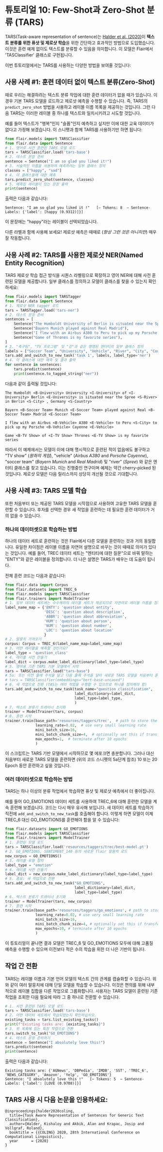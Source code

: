 # 튜토리얼 10: Few-Shot과 Zero-Shot 분류 (TARS)

TARS(Task-aware representation of sentence)는 [Halder et al. (2020)](https://kishaloyhalder.github.io/pdfs/tars_coling2020.pdf)이 **텍스트 분류를 위한 퓨샷 및 제로샷 학습**을 위한 간단하고 효과적인 방법으로 도입했습니다.
이것은 훈련 예제 없이도 텍스트를 분류할 수 있음을 의미합니다.
이 모델은 Flair에서 'TASClassifier' 클래스로 구현됩니다.

이번 튜토리얼에서는 TARS를 사용하는 다양한 방법을 보여줄 것입니다:


## 사용 사례 #1: 훈련 데이터 없이 텍스트 분류(Zero-Shot)

때로 우리는 해결하려는 텍스트 분류 작업에 대한 훈련 데이터가 없을 때가 있습니다. 이 경우 기본 TARS 모델을 로드하고 제로샷 예측을 수행할 수 있습니다.
즉, TARS의 `predict_zero_shot` 방법을 사용하고 레이블 이름 목록을 제공하는 것입니다. 그런 다음 TARS는 이러한 레이블 중 하나를 텍스트와 일치시키려고 시도할 것입니다.

예를 들어 텍스트가 "행복"인지 "슬픔"인지 예측하고 싶지만 이에 대한 교육 데이터가 없다고 가정해 보겠습니다.
이 스니펫과 함께 TARS를 사용하기만 하면 됩니다:

```python
from flair.models import TARSClassifier
from flair.data import Sentence
# 1. 영어로 사전 훈련된 TARS 모델 로드
tars = TARSClassifier.load('tars-base')
# 2. 테스트 문장 준비
sentence = Sentence("I am so glad you liked it!")
# 3. 서술적인 이름을 사용하여 예측하려는 일부 클래스 정의
classes = ["happy", "sad"]
# 4. 이 클래스들에 대한 예측
tars.predict_zero_shot(sentence, classes)
# 5. 예측된 레이블이 있는 문장 출력
print(sentence)
```

출력은 다음과 같습니다:

```console
Sentence: "I am so glad you liked it !"   [− Tokens: 8  − Sentence-Labels: {'label': [happy (0.9312)]}]
```

이 문장에는 "happy"라는 레이블이 선택되었습니다.

다른 라벨과 함께 사용해 보세요! 제로샷 예측은 때때로 (*항상 그런 것은 아니지만*) 매우 잘 작동합니다.

## 사용 사례 #2: TARS를 사용한 제로샷 NER(Named Entity Recognition)

TARS 제로샷 학습 접근 방식을 시퀀스 라벨링으로 확장하고 영어 NER에 대해 사전 훈련된 모델을 제공합니다. 일부 클래스를 정의하고 모델이 클래스를 찾을 수 있는지 확인하세요:

```python
from flair.models import TARSTagger
from flair.data import Sentence
# 1. 제로샷 NER tagger 로드
tars = TARSTagger.load('tars-ner')
# 2. 테스트 문장 준비
sentences = [
    Sentence("The Humboldt University of Berlin is situated near the Spree in Berlin, Germany"),
    Sentence("Bayern Munich played against Real Madrid"),
    Sentence("I flew with an Airbus A380 to Peru to pick up my Porsche Cayenne"),
    Sentence("Game of Thrones is my favorite series"),
]
# 3. "축구팀", "TV 프로그램" 및 "강"과 같은 명명된 엔터티의 일부 클래스 정의
labels = ["Soccer Team", "University", "Vehicle", "River", "City", "Country", "Person", "Movie", "TV Show"]
tars.add_and_switch_to_new_task('task 1', labels, label_type='ner')
# 4. 이 클래스에 대한 예측 및 결과 출력
for sentence in sentences:
    tars.predict(sentence)
    print(sentence.to_tagged_string("ner"))
```

다음과 같이 출력될 것입니다:

```console
The Humboldt <B-University> University <I-University> of <I-University> Berlin <E-University> is situated near the Spree <S-River> in Berlin <S-City> , Germany <S-Country>

Bayern <B-Soccer Team> Munich <E-Soccer Team> played against Real <B-Soccer Team> Madrid <E-Soccer Team>

I flew with an Airbus <B-Vehicle> A380 <E-Vehicle> to Peru <S-City> to pick up my Porsche <B-Vehicle> Cayenne <E-Vehicle>

Game <B-TV Show> of <I-TV Show> Thrones <E-TV Show> is my favorite series
```


따라서 이 예제에서는 모델이 이에 대해 명시적으로 훈련된 적이 없음에도 불구하고 "TV show" (_왕좌의 게임_), "vehicle" (_Airbus A380_ and _Porsche Cayenne_),
"soccer team" (_Bayern Munich_ and _Real Madrid_) 및 "river" (_Spree_) 와 같은 엔터티 클래스를 찾고 있습니다.
이는 진행중인 연구이며 예제는 약간 cherry-picked 된 것입니다. 제로샷 모델은 다음 릴리스까지 상당히 개선될 것으로 기대합니다.

## 사용 사례 #3: TARS 모델 학습

또한 처음부터 또는 제공된 TARS 모델을 시작점으로 사용하여 고유한 TARS 모델을 훈련할 수 있습니다. 후자를 선택한 경우 새 작업을 훈련하는 데 필요한 훈련 데이터가 거의 없을 수 있습니다.

### 하나의 데이터셋으로 학습하는 방법

하나의 데이터 세트로 훈련하는 것은 Flair에서 다른 모델을 훈련하는 것과 거의 동일합니다. 유일한 차이점은 레이블 이름을 자연어 설명으로 바꾸는 것이 때때로 의미가 있다는 것입니다.
예를 들어, TREC 데이터 세트는 "엔티티에 대한 질문"으로 바꿔 말하는 "ENTY"와 같은 레이블을 정의합니다. 더 나은 설명은 TARS가 배우는 데 도움이 됩니다.

전체 훈련 코드는 다음과 같습니다:

```python
from flair.data import Corpus
from flair.datasets import TREC_6
from flair.models import TARSClassifier
from flair.trainers import ModelTrainer
# 1. 일부 데이터 세트에는 수수께끼의 레이블 세트가 제공되므로 자연어로 레이블 이름을 정의하십시오.
label_name_map = {'ENTY': 'question about entity',
                  'DESC': 'question about description',
                  'ABBR': 'question about abbreviation',
                  'HUM': 'question about person',
                  'NUM': 'question about number',
                  'LOC': 'question about location'
                  }
# 2. 말뭉치 가져오기
corpus: Corpus = TREC_6(label_name_map=label_name_map)
# 3. 어떤 레이블을 예측할 것인가요?
label_type = 'question_class'
# 4. 레이블 사전 만들기
label_dict = corpus.make_label_dictionary(label_type=label_type)
# 5. 영어용 기존 TARS 기본 모델에서 시작
tars = TARSClassifier.load("tars-base")
# 5a: 또는 이전 줄에 주석을 달고 다음 줄에 주석을 달아 새로운 TARS 모델을 처음부터 훈련시키세요.
# tars = TARSClassifier(embeddings="bert-base-uncased")
# 6. 새 작업으로 전환 (TAS는 여러 작업을 수행할 수 있으므로 하나를 정의해야 함)
tars.add_and_switch_to_new_task(task_name="question classification",
                                label_dictionary=label_dict,
                                label_type=label_type,
                                )
# 7. 텍스트 분류기 트레이너 초기화
trainer = ModelTrainer(tars, corpus)
# 8. 훈련 시작
trainer.train(base_path='resources/taggers/trec',  # path to store the model artifacts
              learning_rate=0.02,  # use very small learning rate
              mini_batch_size=16,
              mini_batch_chunk_size=4,  # optionally set this if transformer is too much for your machine
              max_epochs=1,  # terminate after 10 epochs
              )
```

이 스크립트는 TARS 기반 모델에서 시작하므로 몇 에포크면 충분합니다. 그러나 대신 처음부터 새로운 TARS 모델을 훈련하면
(위의 코드 스니펫의 5a단계 참조) 10 또는 20 Epoch 동안 훈련하고 싶을 것입니다.


### 여러 데이터셋으로 학습하는 방법

TARS는 하나 이상의 분류 작업에서 학습하면 퓨샷 및 제로샷 예측에서 더 좋아집니다.

예를 들어 GO_EMOTIONS 데이터 세트를 사용하여 TREC_6에 대해 훈련한 모델을 계속 훈련해 보겠습니다. 코드는 다시 매우 유사해 보입니다. 새 데이터 세트를 학습하기 직전에 `add_and_switch_to_new_task`를 호출해야 합니다.
이렇게 하면 모델이 이제 TREC_6 대신 GO_EMOTIONS를 훈련해야 함을 알 수 있습니다:

```python
from flair.datasets import GO_EMOTIONS
from flair.models import TARSClassifier
from flair.trainers import ModelTrainer
# 1. 훈련된 모델 로드
tars = TARSClassifier.load('resources/taggers/trec/best-model.pt')
# 2. GO_EMOTIONS, SENTIMENT_140 등의 새로운 flair 말뭉치 로드
new_corpus = GO_EMOTIONS()
# 3. 레이블 유형 정의
label_type = "emotion"
# 4. 레이블 사전 만들기
label_dict = new_corpus.make_label_dictionary(label_type=label_type)
# 5. 중요: 새 작업으로 전환
tars.add_and_switch_to_new_task("GO_EMOTIONS",
                                label_dictionary=label_dict,
                                label_type=label_type)
# 6. 텍스트 분류기 트레이너 초기화
trainer = ModelTrainer(tars, new_corpus)
# 7. 훈련 시작
trainer.train(base_path='resources/taggers/go_emotions', # path to store the model artifacts
              learning_rate=0.02, # use very small learning rate
              mini_batch_size=16,
              mini_batch_chunk_size=4, # optionally set this if transformer is too much for your machine
              max_epochs=10, # terminate after 10 epochs
              )
```

이 튜토리얼이 끝나면 결과 모델은 TREC_6 및 GO_EMOTIONS 모두에 대해 고품질 예측을 수행할 수 있으며 이전보다 적은 수의 학습을 위한 더 나은 기반이 됩니다.



## 작업 간 전환

TARS는 레이블 이름과 기본 언어 모델의 텍스트 간의 관계를 캡슐화할 수 있습니다. 위와 같이 여러 말뭉치에 대해 단일 모델을 학습할 수 있습니다.
이것은 편의를 위해 내부적으로 레이블 집합을 다른 작업으로 그룹화합니다. 사용자는 TARS 모델이 훈련된 기존 작업을 조회한 다음 필요에 따라 그 중 하나로 전환할 수 있습니다.

```python
# 1. 사전 훈련된 TARS 모델 로드
tars = TARSClassifier.load('tars-base')
# 2. 어떤 데이터 세트에서 학습되었는지 확인하십시오.
existing_tasks = tars.list_existing_tasks()
print(f"Existing tasks are: {existing_tasks}")
# 3. 위 목록에 있는 특정 작업으로 전환
tars.switch_to_task("GO_EMOTIONS")
# 4. 테스트 문장 준비하기
sentence = Sentence("I absolutely love this!")
tars.predict(sentence)
print(sentence)
```
출력은 다음과 같습니다:
```
Existing tasks are: {'AGNews', 'DBPedia', 'IMDB', 'SST', 'TREC_6', 'NEWS_CATEGORY', 'Amazon', 'Yelp', 'GO_EMOTIONS'}
Sentence: "I absolutely love this !"   [− Tokens: 5  − Sentence-Labels: {'label': [LOVE (0.9708)]}]
```

## TARS 사용 시 다음 논문을 인용하세요:

```
@inproceedings{halder2020coling,
  title={Task Aware Representation of Sentences for Generic Text Classification},
  author={Halder, Kishaloy and Akbik, Alan and Krapac, Josip and Vollgraf, Roland},
  booktitle = {{COLING} 2020, 28th International Conference on Computational Linguistics},
  year      = {2020}
}
```
